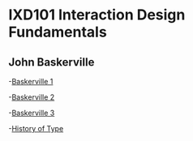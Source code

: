 IXD101 Interaction Design Fundamentals
======================================

John Baskerville
----------------

-[Baskerville 1]( https://ethanmcgonigle.github.io/John-Baskerville/baskerville1withlist.html)

-[Baskerville 2]( https://ethanmcgonigle.github.io/John-Baskerville/baskerville1withlist.html)

-[Baskerville 3]( https://ethanmcgonigle.github.io/John-Baskerville/baskerville3.html)

-[History of Type]( https://ethanmcgonigle.github.io/John-Baskerville/thehistoryoftype.html)

